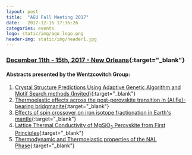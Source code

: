 ```yaml
---
layout: post
title:  "AGU Fall Meeting 2017"
date:   2017-12-16 17:36:26
categories: events
logo: static/img/agu_logo.png
header-img: static/img/header1.jpg
---
```


### [December 11th - 15th, 2017 - New Orleans](https://fallmeeting.agu.org/2017/){:target="_blank"}

#### Abstracts presented by the Wentzcovitch Group:

1. [Crystal Structure Predictions Using Adaptive Genetic Algorithm and Motif Search methods (Invited)](https://agu.confex.com/agu/fm17/meetingapp.cgi/Paper/268358){:target="_blank"}
2. [Thermoelastic effects across the post-perovskite transition in (Al,Fe)-bearing bridgmanite](https://agu.confex.com/agu/fm17/meetingapp.cgi/Paper/266101){:target="_blank"}
3. [Effects of spin crossover on iron isotope fractionation in Earth's mantle](https://agu.confex.com/agu/fm17/meetingapp.cgi/Paper/285670){:target="_blank"}
4. [Lattice Thermal Conductivity of MgSiO<sub>3</sub> Perovskite from First Principles](https://agu.confex.com/agu/fm17/meetingapp.cgi/Paper/271738){:target="_blank"}
5. [Thermodynamic and Thermoelastic properties of the NAL Phase](https://agu.confex.com/agu/fm17/meetingapp.cgi/Paper/274561){:target="_blank"}